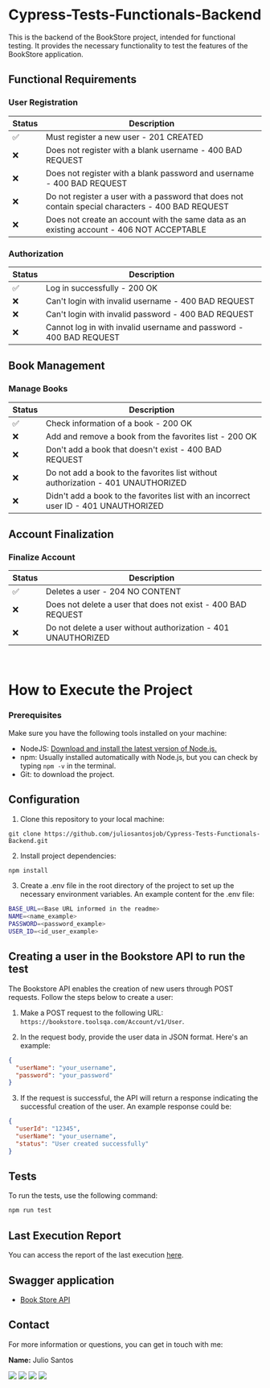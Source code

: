# Cypress-Tests-Functionals-Backend

This is the backend of the BookStore project, intended for functional testing. It provides the necessary functionality to test the features of the BookStore application.

## Functional Requirements

### User Registration

| Status | Description                                                  |
| ------ | ------------------------------------------------------------ |
| ✅     | Must register a new user - 201 CREATED                       |
| ❌     | Does not register with a blank username - 400 BAD REQUEST   |
| ❌     | Does not register with a blank password and username - 400 BAD REQUEST |
| ❌     | Do not register a user with a password that does not contain special characters - 400 BAD REQUEST |
| ❌     | Does not create an account with the same data as an existing account - 406 NOT ACCEPTABLE |

### Authorization

| Status | Description                                                  |
| ------ | ------------------------------------------------------------ |
| ✅     | Log in successfully - 200 OK                                 |
| ❌     | Can't login with invalid username - 400 BAD REQUEST          |
| ❌     | Can't login with invalid password - 400 BAD REQUEST          |
| ❌     | Cannot log in with invalid username and password - 400 BAD REQUEST |

## Book Management

### Manage Books

| Status | Description                                                  |
| ------ | ------------------------------------------------------------ |
| ✅     | Check information of a book - 200 OK                        |
| ❌     | Add and remove a book from the favorites list - 200 OK      |
| ❌     | Don't add a book that doesn't exist - 400 BAD REQUEST       |
| ❌     | Do not add a book to the favorites list without authorization - 401 UNAUTHORIZED |
| ❌     | Didn't add a book to the favorites list with an incorrect user ID - 401 UNAUTHORIZED |

## Account Finalization

### Finalize Account

| Status | Description                                                   |
| ------ | ------------------------------------------------------------- |
| ✅     | Deletes a user - 204 NO CONTENT                               |
| ❌     | Does not delete a user that does not exist - 400 BAD REQUEST  |
| ❌     | Do not delete a user without authorization - 401 UNAUTHORIZED |

<br>

# How to Execute the Project

### Prerequisites

Make sure you have the following tools installed on your machine:

- NodeJS: [Download and install the latest version of Node.js.](https://nodejs.org/)
- npm: Usually installed automatically with Node.js, but you can check by typing `npm -v` in the terminal.
- Git: to download the project.

## Configuration

1. Clone this repository to your local machine:

  ```
  git clone https://github.com/juliosantosjob/Cypress-Tests-Functionals-Backend.git 
  ```

2. Install project dependencies:

```bash
npm install
  ```

3. Create a .env file in the root directory of the project to set up the necessary environment variables. An example content for the .env file:

  ```bash
  BASE_URL=<Base URL informed in the readme>
  NAME=<name_example>
  PASSWORD=<password_example>
  USER_ID=<id_user_example>
  ```

## Creating a user in the Bookstore API to run the test

The Bookstore API enables the creation of new users through POST requests. Follow the steps below to create a user:

1. Make a POST request to the following URL: `https://bookstore.toolsqa.com/Account/v1/User`.

2. In the request body, provide the user data in JSON format. Here's an example:

  ```json
  {
    "userName": "your_username",
    "password": "your_password"
  }
  ```

3. If the request is successful, the API will return a response indicating the successful creation of the user. An example response could be:

  ```json
  {
    "userId": "12345",
    "userName": "your_username",
    "status": "User created successfully"
  }
  ```

## Tests

To run the tests, use the following command:
  ```bash
  npm run test
  ```

## Last Execution Report
You can access the report of the last execution 
<a href="https://juliosantosjob.github.io/Cypress-Tests-Functionals-Backend/">here</a>.

## Swagger application
- <a href ="https://bookstore.toolsqa.com/swagger/">Book Store API</a>

## Contact

For more information or questions, you can get in touch with me:

 **Name:** Julio Santos

 [<img src="https://img.shields.io/badge/linkedin-%230077B5.svg?&style=for-the-badge&logo=linkedin&logoColor=white" />](https://www.linkedin.com/in/julio-santos-43428019b)
[<img src = "https://img.shields.io/badge/instagram-%23E4405F.svg?&style=for-the-badge&logo=instagram&logoColor=white">](https://www.instagram.com/juli0sts/)
[<img src = "https://img.shields.io/badge/facebook-%231877F2.svg?&style=for-the-badge&logo=facebook&logoColor=white">](https://www.facebook.com/profile.php?id=100003793058455)
<a href="mailto:julio958214@gmail.com"><img src="https://img.shields.io/badge/-Gmail-%23333?style=for-the-badge&logo=gmail&logoColor=white" target="_blank">
  </a> 
